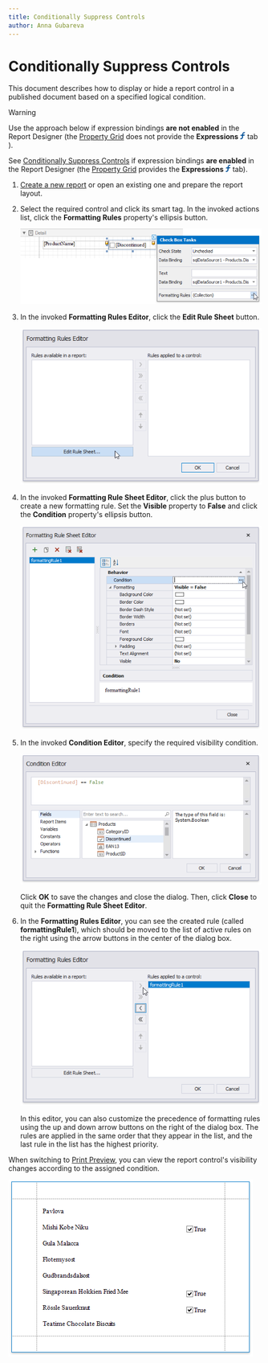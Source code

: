 ```yaml
---
title: Conditionally Suppress Controls
author: Anna Gubareva
---
```

# Conditionally Suppress Controls

This document describes how to display or hide a report control in a published document based on a specified logical condition.

> [!Warning]
> Use the approach below if expression bindings **are not enabled** in the Report Designer (the [Property Grid](../../report-designer-tools/ui-panels/property-grid.md) does not provide the **Expressions** ![](../../../../../images/eurd-win-property-grid-expressions-icon.png) tab ).
>
> See [Conditionally Suppress Controls](../shape-data-expression-bindings/conditionally-supress-controls.md)  if expression bindings **are enabled** in the Report Designer (the [Property Grid](../../report-designer-tools/ui-panels/property-grid.md) provides the **Expressions** ![](../../../../../images/eurd-win-property-grid-expressions-icon.png) tab).

1. [Create a new report](../../add-new-reports.md) or open an existing one and prepare the report layout.

2. Select the required control and click its smart tag. In the invoked actions list, click the **Formatting Rules** property's ellipsis button. 

    ![](../../../../../images/eurd-win-shaping-check-box-formatting-rules-property.png)

3. In the invoked **Formatting Rules Editor**, click the **Edit Rule Sheet** button.

    ![](../../../../../images/eurd-win-shaping-edit-rule-sheet.png)

4. In the invoked **Formatting Rule Sheet Editor**, click the plus button to create a new formatting rule. Set the **Visible** property to **False** and click the **Condition** property's ellipsis button.

	![](../../../../../images/eurd-win-shaping-formatting-rule-settings.png)

5. In the invoked **Condition Editor**, specify the required visibility condition.
	
	![](../../../../../images/eurd-win-shaping-formatting-rule-suppress-expression.png)
	
	Click **OK** to save the changes and close the dialog. Then, click **Close** to quit the **Formatting Rule Sheet Editor**.

6. In the **Formatting Rules Editor**, you can see the created rule (called **formattingRule1**), which should be moved to the list of active rules on the right using the arrow buttons in the center of the dialog box.

	![](../../../../../images/eurd-win-shaping-apply-formatting-rule.png)

	In this editor, you can also customize the precedence of formatting rules using the up and down arrow buttons on the right of the dialog box. The rules are applied in the same order that they appear in the list, and the last rule in the list has the highest priority.

When switching to [Print Preview](../../preview-print-and-export-reports.md), you can view the report control's visibility changes according to the assigned condition.

![](../../../../../images/eurd-win-shaping-suppress-result.png)
